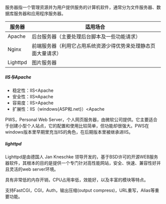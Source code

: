 服务器指一个管理资源并为用户提供服务的计算机软件，通常分为文件服务器、数据库服务器和应用程序服务器。

|  服务器  |                            适用场合                            |
|----------|----------------------------------------------------------------|
| Apache   | 后台服务器（主要处理后台脚本及一些功能请求）                   |
| Nginx    | 前端服务器（利用它占用系统资源少得优势来处理静态页面大量请求） |
| Lighttpd | 图片服务器                                                     |

##### IIS与Apache
- 稳定性：IIS<Apache
- 安全性：IIS≈Apache
- 容易度：IIS>Apache
- 扩展性：IIS（windows{ASP和.net}）<Apache

PWS，Personal Web Server，个人网页服务器，由微软公司提供。它主要适合于创建小型个人站点，它的配置和使用比较简单，但功能却很强大。PWS在windows版本里早期里充当IIS的角色，在后期版本里被继承进IIS。

##### lighttpd
Lighttpd是由德国人 Jan Kneschke 领导开发的，基于BSD许可的开源WEB服务器软件，其根本的目的是提供一个专门针对高性能网站，安全、快速、兼容性好并且灵活的web server环境。

具有非常低的内存开销，CPU占用率低，效能好，以及丰富的模块等特点。

支持FastCGI，CGI，Auth，输出压缩(output compress)，URL重写，Alias等重要功能。